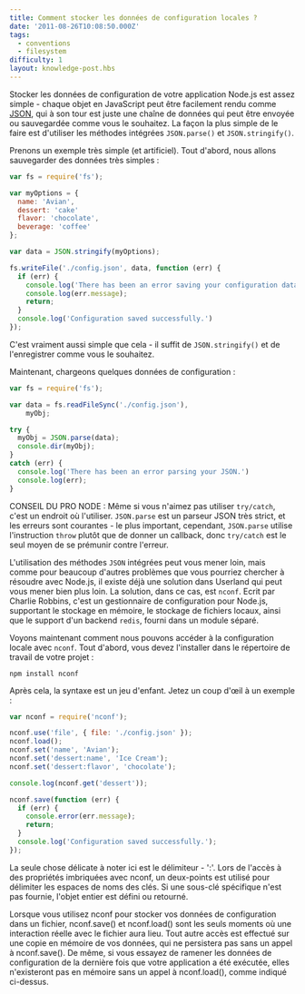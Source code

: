 ```yaml
---
title: Comment stocker les données de configuration locales ?
date: '2011-08-26T10:08:50.000Z'
tags:
  - conventions
  - filesystem
difficulty: 1
layout: knowledge-post.hbs
---
```


Stocker les données de configuration de votre application Node.js est assez simple - chaque objet en JavaScript peut être facilement rendu comme [JSON](/fr/knowledge/javascript-conventions/what-is-json/), qui à son tour est juste une chaîne de données qui peut être envoyée ou sauvegardée comme vous le souhaitez. La façon la plus simple de le faire est d'utiliser les méthodes intégrées `JSON.parse()` et `JSON.stringify()`.

Prenons un exemple très simple (et artificiel). Tout d'abord, nous allons sauvegarder des données très simples :

```javascript
var fs = require('fs');

var myOptions = {
  name: 'Avian',
  dessert: 'cake'
  flavor: 'chocolate',
  beverage: 'coffee'
};

var data = JSON.stringify(myOptions);

fs.writeFile('./config.json', data, function (err) {
  if (err) {
    console.log('There has been an error saving your configuration data.');
    console.log(err.message);
    return;
  }
  console.log('Configuration saved successfully.')
});
```

C'est vraiment aussi simple que cela - il suffit de `JSON.stringify()` et de l'enregistrer comme vous le souhaitez.

Maintenant, chargeons quelques données de configuration :

```javascript
var fs = require('fs');

var data = fs.readFileSync('./config.json'),
    myObj;

try {
  myObj = JSON.parse(data);
  console.dir(myObj);
}
catch (err) {
  console.log('There has been an error parsing your JSON.')
  console.log(err);
}
```

CONSEIL DU PRO NODE : Même si vous n'aimez pas utiliser `try/catch`, c'est un endroit où l'utiliser. `JSON.parse` est un parseur JSON très strict, et les erreurs sont courantes - le plus important, cependant, `JSON.parse` utilise l'instruction `throw` plutôt que de donner un callback, donc `try/catch` est le seul moyen de se prémunir contre l'erreur.

L'utilisation des méthodes `JSON` intégrées peut vous mener loin, mais comme pour beaucoup d'autres problèmes que vous pourriez chercher à résoudre avec Node.js, il existe déjà une solution dans Userland qui peut vous mener bien plus loin. La solution, dans ce cas, est `nconf`. Ecrit par Charlie Robbins, c'est un gestionnaire de configuration pour Node.js, supportant le stockage en mémoire, le stockage de fichiers locaux, ainsi que le support d'un backend `redis`, fourni dans un module séparé.

Voyons maintenant comment nous pouvons accéder à la configuration locale avec `nconf`. Tout d'abord, vous devez l'installer dans le répertoire de travail de votre projet :

```
npm install nconf
```

Après cela, la syntaxe est un jeu d'enfant. Jetez un coup d'œil à un exemple :

```javascript
var nconf = require('nconf');

nconf.use('file', { file: './config.json' });
nconf.load();
nconf.set('name', 'Avian');
nconf.set('dessert:name', 'Ice Cream');
nconf.set('dessert:flavor', 'chocolate');

console.log(nconf.get('dessert'));

nconf.save(function (err) {
  if (err) {
    console.error(err.message);
    return;
  }
  console.log('Configuration saved successfully.');
});
```

La seule chose délicate à noter ici est le délimiteur - ':'. Lors de l'accès à des propriétés imbriquées avec nconf, un deux-points est utilisé pour délimiter les espaces de noms des clés. Si une sous-clé spécifique n'est pas fournie, l'objet entier est défini ou retourné.

Lorsque vous utilisez nconf pour stocker vos données de configuration dans un fichier, nconf.save() et nconf.load() sont les seuls moments où une interaction réelle avec le fichier aura lieu. Tout autre accès est effectué sur une copie en mémoire de vos données, qui ne persistera pas sans un appel à nconf.save(). De même, si vous essayez de ramener les données de configuration de la dernière fois que votre application a été exécutée, elles n'existeront pas en mémoire sans un appel à nconf.load(), comme indiqué ci-dessus.
